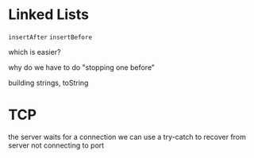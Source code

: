 # Linked Lists
`insertAfter`
`insertBefore`

which is easier?

why do we have to do "stopping one before"

building strings, toString



# TCP
the server waits for a connection
we can use a try-catch to recover from server not connecting to port
